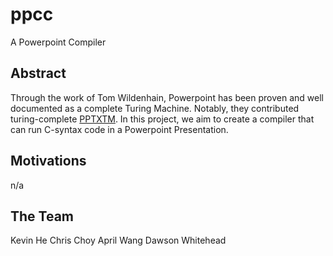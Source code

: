 # ppcc
A Powerpoint Compiler

## Abstract

Through the work of Tom Wildenhain, Powerpoint has been proven and well documented as a complete Turing Machine. Notably, they contributed turing-complete [PPTXTM](https://www.andrew.cmu.edu/user/twildenh/PowerPointTM/Paper.pdf). In this project, we aim to create a compiler that can run C-syntax code in a Powerpoint Presentation.

## Motivations
n/a

## The Team

Kevin He
Chris Choy
April Wang
Dawson Whitehead
